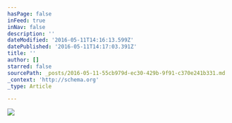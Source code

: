 ```yaml
---
hasPage: false
inFeed: true
inNav: false
description: ''
dateModified: '2016-05-11T14:16:13.599Z'
datePublished: '2016-05-11T14:17:03.391Z'
title: ''
author: []
starred: false
sourcePath: _posts/2016-05-11-55cb979d-ec30-429b-9f91-c370e241b331.md
_context: 'http://schema.org'
_type: Article

---
```

![](https://the-grid-user-content.s3-us-west-2.amazonaws.com/3c829f22-392f-4d76-a01d-f2f5c20a3602.jpg)